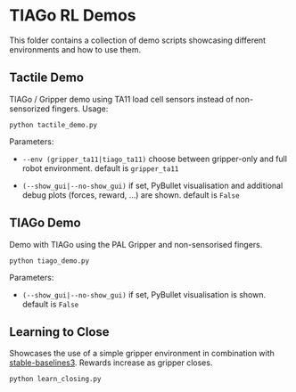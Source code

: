 # TIAGo RL Demos

This folder contains a collection of demo scripts showcasing different environments and 
how to use them.

## Tactile Demo

TIAGo / Gripper demo using TA11 load cell sensors instead of non-sensorized fingers. Usage:

 `python tactile_demo.py`
 
Parameters:

* `--env (gripper_ta11|tiago_ta11)` 
choose between gripper-only and full robot environment. default is `gripper_ta11`

* `(--show_gui|--no-show_gui)`
if set, PyBullet visualisation and additional debug plots (forces, reward, ...) are shown.
  default is `False`
  
## TIAGo Demo

Demo with TIAGo using the PAL Gripper and non-sensorised fingers.

 `python tiago_demo.py`
 
Parameters:

* `(--show_gui|--no-show_gui)`
if set, PyBullet visualisation is shown. default is `False`
  
## Learning to Close

Showcases the use of a simple gripper environment in combination with [stable-baselines3](https://github.com/DLR-RM/stable-baselines3).
Rewards increase as gripper closes.

 `python learn_closing.py`